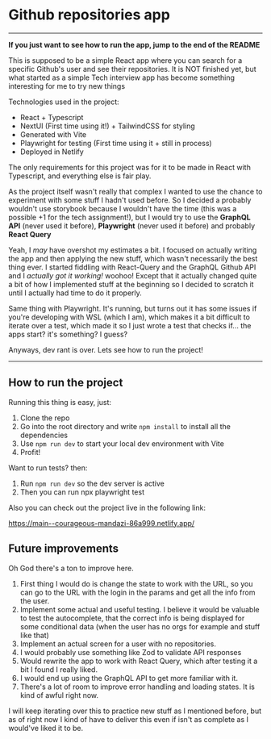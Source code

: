 # Github repositories app

---

**If you just want to see how to run the app, jump to the end of the README**

This is supposed to be a simple React app where you can search for a specific Github's user and see their repositories. It is NOT finished yet, but what started as a simple
Tech interview app has become something interesting for me to try new things

Technologies used in the project:

- React + Typescript
- NextUI (First time using it!) + TailwindCSS for styling
- Generated with Vite
- Playwright for testing (First time using it + still in process)
- Deployed in Netlify

The only requirements for this project was for it to be made in React with Typescript, and everything else is fair play.

As the project itself wasn't really that complex I wanted to use the chance to experiment with some stuff I hadn't used before. So I decided a probably wouldn't use storybook because I wouldn't have the time (this was a possible +1 for the tech assignment!), but I would try to use the **GraphQL API** (never used it before), **Playwright** (never used it before) and probably **React Query**

Yeah, I _may_ have overshot my estimates a bit. I focused on actually writing the app and then applying the new stuff, which wasn't necessarily the best thing ever. I started fiddling with React-Query and the GraphQL Github API and I _actually got it working!_ woohoo! Except that it actually changed quite a bit of how I implemented stuff at the beginning so I decided to scratch it until I actually had time to do it properly.

Same thing with Playwright. It's running, but turns out it has some issues if you're developing with WSL (which I am), which makes it a bit difficult to iterate over a test, which made it so I just wrote a test that checks if... the apps start? it's something? I guess?

Anyways, dev rant is over. Lets see how to run the project!

---

## How to run the project

Running this thing is easy, just:

1. Clone the repo
2. Go into the root directory and write `npm install` to install all the dependencies
3. Use `npm run dev` to start your local dev environment with Vite
4. Profit!

Want to run tests? then:

1. Run `npm run dev` so the dev server is active
2. Then you can run npx playwright test

Also you can check out the project live in the following link:

https://main--courageous-mandazi-86a999.netlify.app/

## Future improvements

Oh God there's a ton to improve here.

1. First thing I would do is change the state to work with the URL, so you can go to the URL with the login in the params and get all the info from the user.
2. Implement some actual and useful testing. I believe it would be valuable to test the autocomplete, that the correct info is being displayed for some conditional data (when the user has no orgs for example and stuff like that)
3. Implement an actual screen for a user with no repositories.
4. I would probably use something like Zod to validate API responses
5. Would rewrite the app to work with React Query, which after testing it a bit I found I really liked.
6. I would end up using the GraphQL API to get more familiar with it.
7. There's a lot of room to improve error handling and loading states. It is kind of awful right now.

I will keep iterating over this to practice new stuff as I mentioned before, but as of right now I kind of have to deliver this even if isn't as complete as I would've liked it to be.
